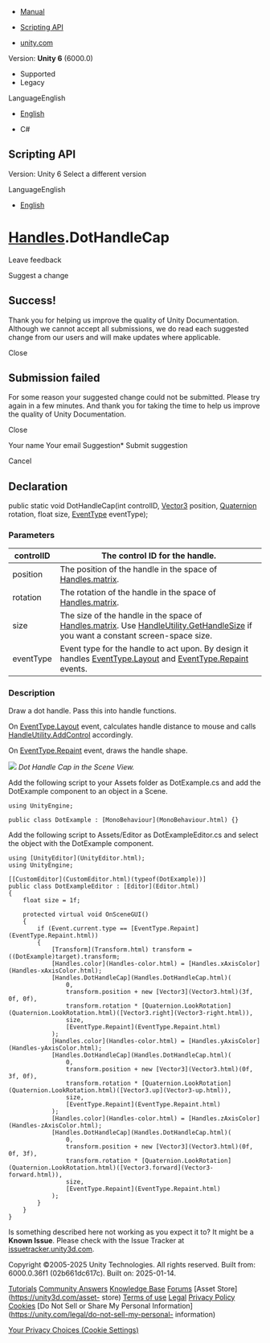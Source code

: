 [ ]()

  * [Manual](../Manual/index.html)
  * [Scripting API](../ScriptReference/index.html)

  * [unity.com](https://unity.com/)

Version: **Unity 6** (6000.0)

  * Supported
  * Legacy

LanguageEnglish

  * [English]()

  * C#

[ ](https://docs.unity3d.com)

## Scripting API

Version: Unity 6 Select a different version

LanguageEnglish

  * [English]()

#  [Handles](Handles.html).DotHandleCap

Leave feedback

Suggest a change

## Success!

Thank you for helping us improve the quality of Unity Documentation. Although
we cannot accept all submissions, we do read each suggested change from our
users and will make updates where applicable.

Close

## Submission failed

For some reason your suggested change could not be submitted. Please <a>try
again</a> in a few minutes. And thank you for taking the time to help us
improve the quality of Unity Documentation.

Close

Your name Your email Suggestion* Submit suggestion

Cancel

[ ]()

## Declaration

public static void DotHandleCap(int controlID, [Vector3](Vector3.html)
position, [Quaternion](Quaternion.html) rotation, float size,
[EventType](EventType.html) eventType);

### Parameters

controlID | The control ID for the handle.  
---|---  
position | The position of the handle in the space of [Handles.matrix](Handles-matrix.html).  
rotation | The rotation of the handle in the space of [Handles.matrix](Handles-matrix.html).  
size | The size of the handle in the space of [Handles.matrix](Handles-matrix.html). Use [HandleUtility.GetHandleSize](HandleUtility.GetHandleSize.html) if you want a constant screen-space size.  
eventType | Event type for the handle to act upon. By design it handles [EventType.Layout](EventType.Layout.html) and [EventType.Repaint](EventType.Repaint.html) events.  
  
### Description

Draw a dot handle. Pass this into handle functions.

On [EventType.Layout](EventType.Layout.html) event, calculates handle distance
to mouse and calls [HandleUtility.AddControl](HandleUtility.AddControl.html)
accordingly.  
  
On [EventType.Repaint](EventType.Repaint.html) event, draws the handle shape.  
  
![](../StaticFiles/ScriptRefImages/DotCap.png) _Dot Handle Cap in the Scene
View._  
  
Add the following script to your Assets folder as DotExample.cs and add the
DotExample component to an object in a Scene.

    
    
    using UnityEngine;  
      
    public class DotExample : [MonoBehaviour](MonoBehaviour.html) {}
    

Add the following script to Assets/Editor as DotExampleEditor.cs and select
the object with the DotExample component.

    
    
    using [UnityEditor](UnityEditor.html);
    using UnityEngine;  
      
    [[CustomEditor](CustomEditor.html)(typeof(DotExample))]
    public class DotExampleEditor : [Editor](Editor.html)
    {
        float size = 1f;  
      
        protected virtual void OnSceneGUI()
        {
            if (Event.current.type == [EventType.Repaint](EventType.Repaint.html))
            {
                [Transform](Transform.html) transform = ((DotExample)target).transform;
                [Handles.color](Handles-color.html) = [Handles.xAxisColor](Handles-xAxisColor.html);
                [Handles.DotHandleCap](Handles.DotHandleCap.html)(
                    0,
                    transform.position + new [Vector3](Vector3.html)(3f, 0f, 0f),
                    transform.rotation * [Quaternion.LookRotation](Quaternion.LookRotation.html)([Vector3.right](Vector3-right.html)),
                    size,
                    [EventType.Repaint](EventType.Repaint.html)
                );
                [Handles.color](Handles-color.html) = [Handles.yAxisColor](Handles-yAxisColor.html);
                [Handles.DotHandleCap](Handles.DotHandleCap.html)(
                    0,
                    transform.position + new [Vector3](Vector3.html)(0f, 3f, 0f),
                    transform.rotation * [Quaternion.LookRotation](Quaternion.LookRotation.html)([Vector3.up](Vector3-up.html)),
                    size,
                    [EventType.Repaint](EventType.Repaint.html)
                );
                [Handles.color](Handles-color.html) = [Handles.zAxisColor](Handles-zAxisColor.html);
                [Handles.DotHandleCap](Handles.DotHandleCap.html)(
                    0,
                    transform.position + new [Vector3](Vector3.html)(0f, 0f, 3f),
                    transform.rotation * [Quaternion.LookRotation](Quaternion.LookRotation.html)([Vector3.forward](Vector3-forward.html)),
                    size,
                    [EventType.Repaint](EventType.Repaint.html)
                );
            }
        }
    }
    

Is something described here not working as you expect it to? It might be a
**Known Issue**. Please check with the Issue Tracker at
[issuetracker.unity3d.com](https://issuetracker.unity3d.com).

Copyright ©2005-2025 Unity Technologies. All rights reserved. Built from:
6000.0.36f1 (02b661dc617c). Built on: 2025-01-14.

[Tutorials](https://unity3d.com/learn) [Community
Answers](https://answers.unity3d.com) [Knowledge
Base](https://support.unity3d.com/hc/en-us)
[Forums](https://forum.unity3d.com) [Asset Store](https://unity3d.com/asset-
store) [Terms of use](https://docs.unity3d.com/Manual/TermsOfUse.html)
[Legal](https://unity.com/legal) [Privacy
Policy](https://unity.com/legal/privacy-policy)
[Cookies](https://unity.com/legal/cookie-policy) [Do Not Sell or Share My
Personal Information](https://unity.com/legal/do-not-sell-my-personal-
information)

[Your Privacy Choices (Cookie Settings)](javascript:void\(0\);)

